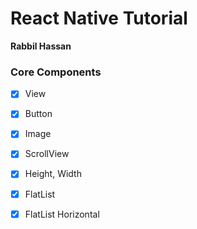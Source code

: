 # React Native Tutorial

**Rabbil Hassan**

### Core Components

- [x] View
- [x] Button
- [x] Image
- [x] ScrollView

- [x] Height, Width
- [x] FlatList
- [x] FlatList Horizontal
